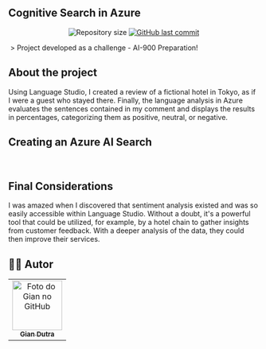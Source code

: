 ## Cognitive Search in Azure




<p align="center">
  <img alt="Repository size" src="https://img.shields.io/github/repo-size/GianDutra/Azure-Cognitive-Search">

   <a href="https://github.com/GianDutra/Azure-Cognitive-Search/commits/master">
    <img alt="GitHub last commit" src="https://img.shields.io/github/last-commit/GianDutra/Azure-Cognitive-Search">
  </a>
  
</p>
<img src="./images/26.png" alt="" title="Azure-Cognitive-Search">
> Project developed as a challenge - AI-900 Preparation!

## About the project

Using Language Studio, I created a review of a fictional hotel in Tokyo, as if I were a guest who stayed there. Finally, the language analysis in Azure evaluates the sentences contained in my comment and displays the results in percentages, categorizing them as positive, neutral, or negative.
  
## **Creating an Azure AI Search**



<img src="./images/2.png" alt="">
<img src="./images/3.png" alt="">
<img src="./images/4.png" alt="">
<img src="./images/5.png" alt="">
<img src="./images/6.png" alt="">
<img src="./images/7.png" alt="">
<img src="./images/8.png" alt="">
<img src="./images/9.png" alt="">
<img src="./images/10.png" alt="">
<img src="./images/11.png" alt="">
<img src="./images/12.png" alt="">
<img src="./images/13.png" alt="">
<img src="./images/14.png" alt="">
<img src="./images/15.png" alt="">
<img src="./images/16.png" alt="">
<img src="./images/17.png" alt="">
<img src="./images/18.png" alt="">
<img src="./images/19.png" alt="">
<img src="./images/20.png" alt="">
<img src="./images/21.png" alt="">
<img src="./images/22.png" alt="">
<img src="./images/23.png" alt="">
<img src="./images/25.png" alt="">
<img src="./images/26.png" alt="">


## Final Considerations
I was amazed when I discovered that sentiment analysis existed and was so easily accessible within Language Studio. Without a doubt, it's a powerful tool that could be utilized, for example, by a hotel chain to gather insights from customer feedback. With a deeper analysis of the data, they could then improve their services.

## 👨‍💼 Autor

<table>
  <tr>
    <td align="center">
      <a href="#">
        <img src="https://github.com/GianDutra.png" width="100px;" alt="Foto do Gian no GitHub"/><br>
        <sub>
          <b>Gian Dutra</b>
        </sub>
      </a>
    </td>
  </tr>
</table>
